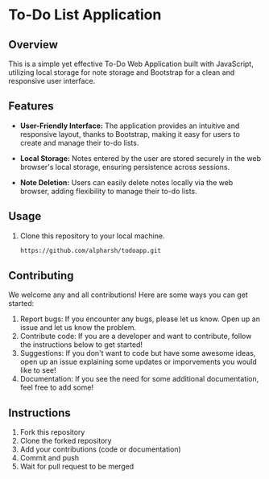 # To-Do List Application

## Overview

This is a simple yet effective To-Do Web Application built with JavaScript, utilizing local storage for note storage and Bootstrap for a clean and responsive user interface.

## Features

- **User-Friendly Interface:** The application provides an intuitive and responsive layout, thanks to Bootstrap, making it easy for users to create and manage their to-do lists.

- **Local Storage:** Notes entered by the user are stored securely in the web browser's local storage, ensuring persistence across sessions.

- **Note Deletion:** Users can easily delete notes locally via the web browser, adding flexibility to manage their to-do lists.

## Usage

1. Clone this repository to your local machine.
   ```bash
   https://github.com/alpharsh/todoapp.git
## Contributing
We welcome any and all contributions! Here are some ways you can get started:
1. Report bugs: If you encounter any bugs, please let us know. Open up an issue and let us know the problem.
2. Contribute code: If you are a developer and want to contribute, follow the instructions below to get started!
3. Suggestions: If you don't want to code but have some awesome ideas, open up an issue explaining some updates or imporvements you would like to see!
4. Documentation: If you see the need for some additional documentation, feel free to add some!

## Instructions
1. Fork this repository
2. Clone the forked repository
3. Add your contributions (code or documentation)
4. Commit and push
5. Wait for pull request to be merged
